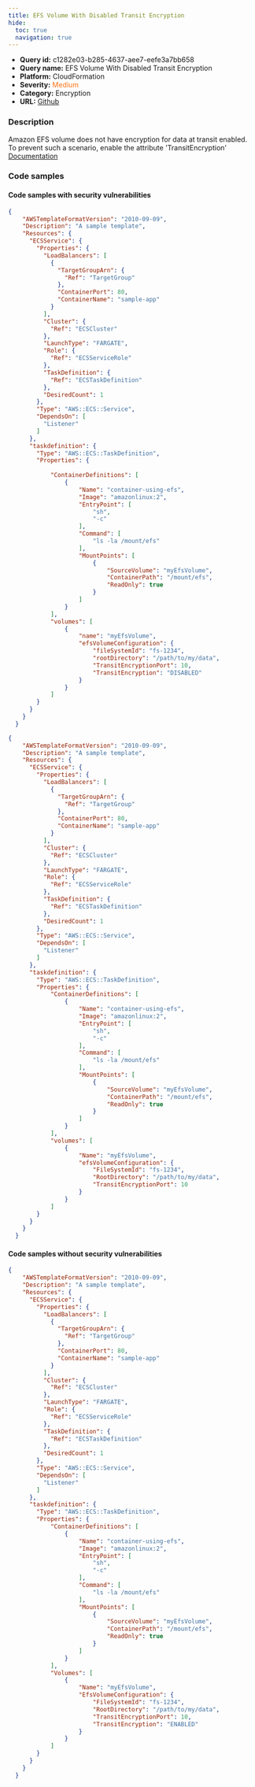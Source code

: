```yaml
---
title: EFS Volume With Disabled Transit Encryption
hide:
  toc: true
  navigation: true
---
```


<style>
  .highlight .hll {
    background-color: #ff171742;
  }
  .md-content {
    max-width: 1100px;
    margin: 0 auto;
  }
</style>

-   **Query id:** c1282e03-b285-4637-aee7-eefe3a7bb658
-   **Query name:** EFS Volume With Disabled Transit Encryption
-   **Platform:** CloudFormation
-   **Severity:** <span style="color:#ff7213">Medium</span>
-   **Category:** Encryption
-   **URL:** [Github](https://github.com/Checkmarx/kics/tree/master/assets/queries/cloudFormation/aws/efs_volume_with_disabled_transit_encryption)

### Description
Amazon EFS volume does not have encryption for data at transit enabled. To prevent such a scenario, enable the attribute 'TransitEncryption'<br>
[Documentation](https://docs.aws.amazon.com/AmazonECS/latest/developerguide/efs-volumes.html)

### Code samples
#### Code samples with security vulnerabilities
```json title="Positive test num. 1 - json file" hl_lines="64"
{
    "AWSTemplateFormatVersion": "2010-09-09",
    "Description": "A sample template",
    "Resources": {
      "ECSService": {
        "Properties": {
          "LoadBalancers": [
            {
              "TargetGroupArn": {
                "Ref": "TargetGroup"
              },
              "ContainerPort": 80,
              "ContainerName": "sample-app"
            }
          ],
          "Cluster": {
            "Ref": "ECSCluster"
          },
          "LaunchType": "FARGATE",
          "Role": {
            "Ref": "ECSServiceRole"
          },
          "TaskDefinition": {
            "Ref": "ECSTaskDefinition"
          },
          "DesiredCount": 1
        },
        "Type": "AWS::ECS::Service",
        "DependsOn": [
          "Listener"
        ]
      },
      "taskdefinition": {
        "Type": "AWS::ECS::TaskDefinition",
        "Properties": {
            
            "ContainerDefinitions": [
                {
                    "Name": "container-using-efs",
                    "Image": "amazonlinux:2",
                    "EntryPoint": [
                        "sh",
                        "-c"
                    ],
                    "Command": [
                        "ls -la /mount/efs"
                    ],
                    "MountPoints": [
                        {
                            "SourceVolume": "myEfsVolume",
                            "ContainerPath": "/mount/efs",
                            "ReadOnly": true
                        }
                    ]
                }
            ],
            "volumes": [
                {
                    "name": "myEfsVolume",
                    "efsVolumeConfiguration": {
                        "fileSystemId": "fs-1234",
                        "rootDirectory": "/path/to/my/data",
                        "TransitEncryptionPort": 10,
                        "TransitEncryption": "DISABLED"
                    }
                }
            ]
        }
      }
    }
  }
```
```json title="Positive test num. 2 - json file" hl_lines="59"
{
    "AWSTemplateFormatVersion": "2010-09-09",
    "Description": "A sample template",
    "Resources": {
      "ECSService": {
        "Properties": {
          "LoadBalancers": [
            {
              "TargetGroupArn": {
                "Ref": "TargetGroup"
              },
              "ContainerPort": 80,
              "ContainerName": "sample-app"
            }
          ],
          "Cluster": {
            "Ref": "ECSCluster"
          },
          "LaunchType": "FARGATE",
          "Role": {
            "Ref": "ECSServiceRole"
          },
          "TaskDefinition": {
            "Ref": "ECSTaskDefinition"
          },
          "DesiredCount": 1
        },
        "Type": "AWS::ECS::Service",
        "DependsOn": [
          "Listener"
        ]
      },
      "taskdefinition": {
        "Type": "AWS::ECS::TaskDefinition",
        "Properties": {
            "ContainerDefinitions": [
                {
                    "Name": "container-using-efs",
                    "Image": "amazonlinux:2",
                    "EntryPoint": [
                        "sh",
                        "-c"
                    ],
                    "Command": [
                        "ls -la /mount/efs"
                    ],
                    "MountPoints": [
                        {
                            "SourceVolume": "myEfsVolume",
                            "ContainerPath": "/mount/efs",
                            "ReadOnly": true
                        }
                    ]
                }
            ],
            "volumes": [
                {
                    "Name": "myEfsVolume",
                    "efsVolumeConfiguration": {
                        "FileSystemId": "fs-1234",
                        "RootDirectory": "/path/to/my/data",
                        "TransitEncryptionPort": 10
                    }
                }
            ]
        }
      }
    }
  }
```


#### Code samples without security vulnerabilities
```json title="Negative test num. 1 - json file"
{
    "AWSTemplateFormatVersion": "2010-09-09",
    "Description": "A sample template",
    "Resources": {
      "ECSService": {
        "Properties": {
          "LoadBalancers": [
            {
              "TargetGroupArn": {
                "Ref": "TargetGroup"
              },
              "ContainerPort": 80,
              "ContainerName": "sample-app"
            }
          ],
          "Cluster": {
            "Ref": "ECSCluster"
          },
          "LaunchType": "FARGATE",
          "Role": {
            "Ref": "ECSServiceRole"
          },
          "TaskDefinition": {
            "Ref": "ECSTaskDefinition"
          },
          "DesiredCount": 1
        },
        "Type": "AWS::ECS::Service",
        "DependsOn": [
          "Listener"
        ]
      },
      "taskdefinition": {
        "Type": "AWS::ECS::TaskDefinition",
        "Properties": {
            "ContainerDefinitions": [
                {
                    "Name": "container-using-efs",
                    "Image": "amazonlinux:2",
                    "EntryPoint": [
                        "sh",
                        "-c"
                    ],
                    "Command": [
                        "ls -la /mount/efs"
                    ],
                    "MountPoints": [
                        {
                            "SourceVolume": "myEfsVolume",
                            "ContainerPath": "/mount/efs",
                            "ReadOnly": true
                        }
                    ]
                }
            ],
            "Volumes": [
                {
                    "Name": "myEfsVolume",
                    "EfsVolumeConfiguration": {
                        "FileSystemId": "fs-1234",
                        "RootDirectory": "/path/to/my/data",
                        "TransitEncryptionPort": 10,
                        "TransitEncryption": "ENABLED"
                    }
                }
            ]
        }
      }
    }
  }
```
